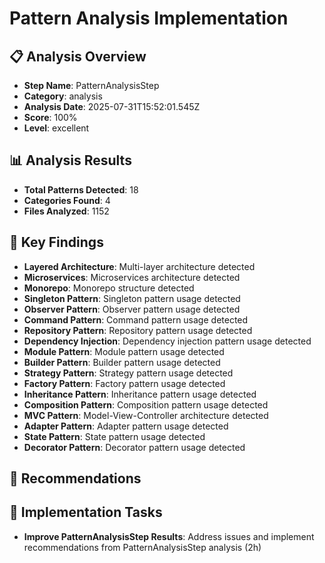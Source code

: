 # Pattern Analysis Implementation

## 📋 Analysis Overview
- **Step Name**: PatternAnalysisStep
- **Category**: analysis
- **Analysis Date**: 2025-07-31T15:52:01.545Z
- **Score**: 100%
- **Level**: excellent

## 📊 Analysis Results
- **Total Patterns Detected**: 18
- **Categories Found**: 4
- **Files Analyzed**: 1152

## 🎯 Key Findings
- **Layered Architecture**: Multi-layer architecture detected
- **Microservices**: Microservices architecture detected
- **Monorepo**: Monorepo structure detected
- **Singleton Pattern**: Singleton pattern usage detected
- **Observer Pattern**: Observer pattern usage detected
- **Command Pattern**: Command pattern usage detected
- **Repository Pattern**: Repository pattern usage detected
- **Dependency Injection**: Dependency injection pattern usage detected
- **Module Pattern**: Module pattern usage detected
- **Builder Pattern**: Builder pattern usage detected
- **Strategy Pattern**: Strategy pattern usage detected
- **Factory Pattern**: Factory pattern usage detected
- **Inheritance Pattern**: Inheritance pattern usage detected
- **Composition Pattern**: Composition pattern usage detected
- **MVC Pattern**: Model-View-Controller architecture detected
- **Adapter Pattern**: Adapter pattern usage detected
- **State Pattern**: State pattern usage detected
- **Decorator Pattern**: Decorator pattern usage detected

## 📝 Recommendations


## 🔧 Implementation Tasks
- **Improve PatternAnalysisStep Results**: Address issues and implement recommendations from PatternAnalysisStep analysis (2h)
